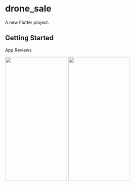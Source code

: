 # drone_sale

A new Flutter project.

## Getting Started

App Reviews

<img src="https://user-images.githubusercontent.com/65566449/162596801-3b0a7c0e-d00f-43c2-9c3c-0ce34641e0c7.png" data-canonical-src="https://user-images.githubusercontent.com/65566449/162596801-3b0a7c0e-d00f-43c2-9c3c-0ce34641e0c7.png" width="200" height="400" />

<img src="https://user-images.githubusercontent.com/65566449/162596804-ada14291-3dce-4295-920d-03a3e8de5b35.png" data-canonical-src="https://user-images.githubusercontent.com/65566449/162596804-ada14291-3dce-4295-920d-03a3e8de5b35.png" width="200" height="400" />


